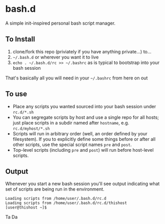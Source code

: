 # bash.d

A simple init-inspired personal bash script manager.

## To Install
1. clone/fork this repo (priviately if you have anything private...) to...
2. `~/.bash.d` or wherever you want it to live
3. `echo . ~/.bash.d/rc >> ~/.bashrc` as is typical to bootstrap into your bash session

That's basically all you will need in your `~/.bashrc` from here on out

## To use

* Place any scripts you wanted sourced into your bash session under `rc.d/*.sh`
* You can segregate scripts by host and use a single repo for all hosts; just place scripts in a subdir named after `hostname`, e.g. `rc.d/myhost/*.sh`
* Scripts will run in arbitrary order (well, an order defined by your filesystem).  If you to explicitly define some things before or after all other scripts, use the special script names `pre` and `post`.
* Top-level scripts (including `pre` and `post`) will run before host-level scripts.

## Output

Whenever you start a new bash session you'll see output indicating what set of scripts are being run in the environment.

```
Loading scripts from /home/user/.bash.d/rc.d
Loading scripts from /home/user/.bash.d/rc.d/thishost
[user@thishost ~]$ 
```

Ta Da

